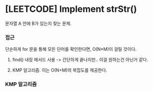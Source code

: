 # [LEETCODE] Implement strStr()

문자열 A 안에 B가 있는지 찾는 문제.

### 접근

단순하게 for 문을 통해 모든 단어를 확인한다면, O(N\*M)이 걸릴 것이다.

1. find() 내장 메서드 사용 -> 간단하게 끝나지만.. 이걸 원하는건 아닌거 같다.

2. KMP 알고리즘. 이는 O(N+M)의 복잡도를 제공한다.

### KMP 알고리즘
